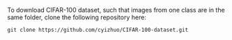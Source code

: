 To download CIFAR-100 dataset, such that images from one class are in the same folder, clone the following repository here:
```
git clone https://github.com/cyizhuo/CIFAR-100-dataset.git
```
